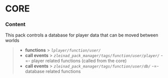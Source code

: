 # CORE

### Content

This pack controls a database for player data that can be moved between worlds
> - **functions**   > _`lplayer/function/user/`_
> - **call events** > _`zleinad_pack_manager/tags/function/user/player/`_ -=- player related functions (called from the core)
> - **call events** > _`zleinad_pack_manager/tags/function/user/db/`_ -=- database related functions

